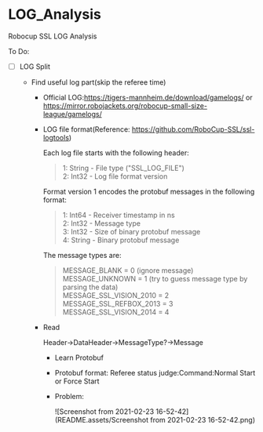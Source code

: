 # LOG_Analysis
Robocup SSL LOG Analysis



To Do:

- [ ] LOG Split

  - Find useful log part(skip the referee time)

    - Official LOG:https://tigers-mannheim.de/download/gamelogs/ or https://mirror.robojackets.org/robocup-small-size-league/gamelogs/

    - LOG file format(Reference: https://github.com/RoboCup-SSL/ssl-logtools)

      Each log file starts with the following header:

      > 1: String - File type ("SSL_LOG_FILE") <br>
      > 2: Int32  - Log file format version <br>

      Format version 1 encodes the protobuf messages in the following format:

      > 1: Int64  - Receiver timestamp in ns <br>
      > 2: Int32  - Message type <br>
      > 3: Int32  - Size of binary protobuf message <br>
      > 4: String - Binary protobuf message <br>

      The message types are:

      > MESSAGE_BLANK           = 0 (ignore message)<br>
      > MESSAGE_UNKNOWN         = 1 (try to guess message type by parsing the data)<br>
      > MESSAGE_SSL_VISION_2010 = 2<br>
      > MESSAGE_SSL_REFBOX_2013 = 3<br>
      > MESSAGE_SSL_VISION_2014 = 4<br>

    - Read 

      Header->DataHeader->MessageType?->Message

      - Learn Protobuf

      - Protobuf format: Referee status judge:Command:Normal Start or Force Start
      
      - Problem:
      
        ![Screenshot from 2021-02-23 16-52-42](README.assets/Screenshot from 2021-02-23 16-52-42.png)
      
        